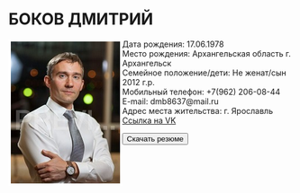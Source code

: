 <h1>БОКОВ ДМИТРИЙ</h1>
<p><img src="1_MG_3769.jpg" align="left" style=" border: 4px solid #ffffff;">
Дата рождения: 17.06.1978
	<br>Место рождения: Архангельская область г. Архангельск
	<br>Семейное положение/дети: Не женат/сын 2012 г.р.
	<br>Мобильный телефон: +7(962) 206-08-44
	<br>E-mail: dmb8637@mail.ru
	<br>Адрес места жительства: г. Ярославль
	<br><a HREF="https://vk.com/id32994005">Ссылка на VK</a>
</p>
<p><a HREF="anketa_D_A_Bokov.docx" target="_blank" download="" title="Скачать резюме одним файлом"><button class="btn">Скачать резюме</button></a></p>
